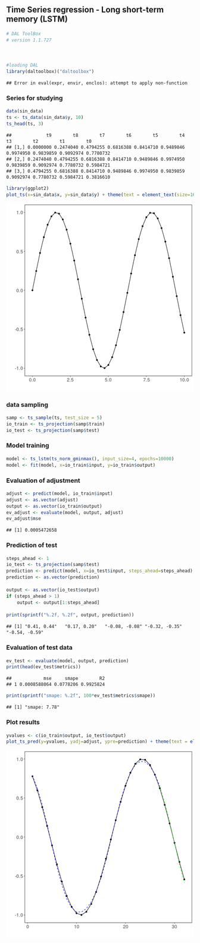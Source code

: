## Time Series regression - Long short-term memory (LSTM)


```r
# DAL ToolBox
# version 1.1.727



#loading DAL
library(daltoolbox)("daltoolbox")
```

```
## Error in eval(expr, envir, enclos): attempt to apply non-function
```

### Series for studying


```r
data(sin_data)
ts <- ts_data(sin_data$y, 10)
ts_head(ts, 3)
```

```
##             t9        t8        t7        t6        t5        t4        t3        t2        t1        t0
## [1,] 0.0000000 0.2474040 0.4794255 0.6816388 0.8414710 0.9489846 0.9974950 0.9839859 0.9092974 0.7780732
## [2,] 0.2474040 0.4794255 0.6816388 0.8414710 0.9489846 0.9974950 0.9839859 0.9092974 0.7780732 0.5984721
## [3,] 0.4794255 0.6816388 0.8414710 0.9489846 0.9974950 0.9839859 0.9092974 0.7780732 0.5984721 0.3816610
```


```r
library(ggplot2)
plot_ts(x=sin_data$x, y=sin_data$y) + theme(text = element_text(size=16))
```

![plot of chunk unnamed-chunk-3](fig/ts_lstm/unnamed-chunk-3-1.png)

### data sampling


```r
samp <- ts_sample(ts, test_size = 5)
io_train <- ts_projection(samp$train)
io_test <- ts_projection(samp$test)
```

### Model training


```r
model <- ts_lstm(ts_norm_gminmax(), input_size=4, epochs=10000)
model <- fit(model, x=io_train$input, y=io_train$output)
```

### Evaluation of adjustment


```r
adjust <- predict(model, io_train$input)
adjust <- as.vector(adjust)
output <- as.vector(io_train$output)
ev_adjust <- evaluate(model, output, adjust)
ev_adjust$mse
```

```
## [1] 0.0005472658
```

### Prediction of test


```r
steps_ahead <- 1
io_test <- ts_projection(samp$test)
prediction <- predict(model, x=io_test$input, steps_ahead=steps_ahead)
prediction <- as.vector(prediction)

output <- as.vector(io_test$output)
if (steps_ahead > 1)
    output <- output[1:steps_ahead]

print(sprintf("%.2f, %.2f", output, prediction))
```

```
## [1] "0.41, 0.44"   "0.17, 0.20"   "-0.08, -0.08" "-0.32, -0.35" "-0.54, -0.59"
```

### Evaluation of test data


```r
ev_test <- evaluate(model, output, prediction)
print(head(ev_test$metrics))
```

```
##            mse     smape        R2
## 1 0.0008588064 0.0778206 0.9925824
```

```r
print(sprintf("smape: %.2f", 100*ev_test$metrics$smape))
```

```
## [1] "smape: 7.78"
```

### Plot results


```r
yvalues <- c(io_train$output, io_test$output)
plot_ts_pred(y=yvalues, yadj=adjust, ypre=prediction) + theme(text = element_text(size=16))
```

![plot of chunk unnamed-chunk-9](fig/ts_lstm/unnamed-chunk-9-1.png)

